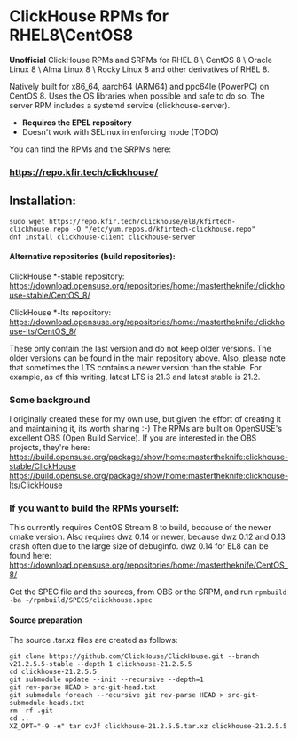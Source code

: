 # ClickHouse RPMs for RHEL8\CentOS8

**Unofficial** ClickHouse RPMs and SRPMs for RHEL 8 \ CentOS 8 \ Oracle Linux 8 \ Alma Linux 8 \ Rocky Linux 8 and other derivatives of RHEL 8.

Natively built for x86_64, aarch64 (ARM64) and ppc64le (PowerPC) on CentOS 8. Uses the OS libraries when possible and safe to do so. 
The server RPM includes a systemd service (clickhouse-server).

* **Requires the EPEL repository**
* Doesn't work with SELinux in enforcing mode (TODO)

You can find the RPMs and the SRPMs here:
### https://repo.kfir.tech/clickhouse/

## Installation:
```
sudo wget https://repo.kfir.tech/clickhouse/el8/kfirtech-clickhouse.repo -O "/etc/yum.repos.d/kfirtech-clickhouse.repo"
dnf install clickhouse-client clickhouse-server
```

#### Alternative repositories (build repositories):
ClickHouse \*-stable repository: https://download.opensuse.org/repositories/home:/mastertheknife:/clickhouse-stable/CentOS_8/

ClickHouse \*-lts repository: https://download.opensuse.org/repositories/home:/mastertheknife:/clickhouse-lts/CentOS_8/

These only contain the last version and do not keep older versions. The older versions can be found in the main repository above.
Also, please note that sometimes the LTS contains a newer version than the stable. For example, as of this writing, latest LTS is 21.3 and latest stable is 21.2.

### Some background

I originally created these for my own use, but given the effort of creating it and maintaining it, its worth sharing :-)
The RPMs are built on OpenSUSE's excellent OBS (Open Build Service).
If you are interested in the OBS projects, they're here:
https://build.opensuse.org/package/show/home:mastertheknife:clickhouse-stable/ClickHouse
https://build.opensuse.org/package/show/home:mastertheknife:clickhouse-lts/ClickHouse

### If you want to build the RPMs yourself:

This currently requires CentOS Stream 8 to build, because of the newer cmake version.
Also requires dwz 0.14 or newer, because dwz 0.12 and 0.13 crash often due to the large size of debuginfo. dwz 0.14 for EL8 can be found here:
https://download.opensuse.org/repositories/home:/mastertheknife/CentOS_8/

Get the SPEC file and the sources, from OBS or the SRPM, and run `rpmbuild -ba ~/rpmbuild/SPECS/clickhouse.spec`

#### Source preparation
The source .tar.xz files are created as follows:
```
git clone https://github.com/ClickHouse/ClickHouse.git --branch v21.2.5.5-stable --depth 1 clickhouse-21.2.5.5
cd clickhouse-21.2.5.5
git submodule update --init --recursive --depth=1
git rev-parse HEAD > src-git-head.txt
git submodule foreach --recursive git rev-parse HEAD > src-git-submodule-heads.txt
rm -rf .git
cd ..
XZ_OPT="-9 -e" tar cvJf clickhouse-21.2.5.5.tar.xz clickhouse-21.2.5.5
```
